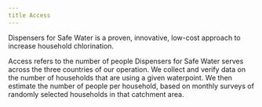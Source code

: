 ```yaml
---
title Access
---
```


Dispensers for Safe Water is a proven, innovative, low-cost approach to increase household chlorination.   

Access refers to the number of people Dispensers for Safe Water serves across the three countries of our operation. We collect and verify data on the number of households that are using a given waterpoint. We then estimate the number of people per household, based on monthly surveys of randomly selected households in that catchment area. 
